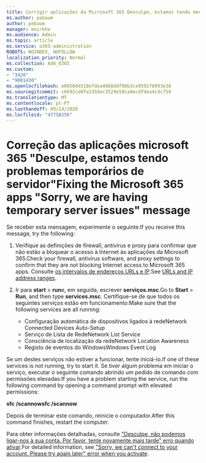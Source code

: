 ```yaml
---
title: Corrigir aplicações da Microsoft 365 Desculpe, estamos tendo mensagem temporária de problemas de servidor
ms.author: pebaum
author: pebaum
manager: mnirkhe
ms.audience: Admin
ms.topic: article
ms.service: o365-administration
ROBOTS: NOINDEX, NOFOLLOW
localization_priority: Normal
ms.collection: Adm_O365
ms.custom:
- "3420"
- "9001430"
ms.openlocfilehash: e00504d318efdea4968ddf98b3ce9591f8993e38
ms.sourcegitcommit: c6692ce0fa1358ec3529e59ca0ecdfdea4cdc759
ms.translationtype: MT
ms.contentlocale: pt-PT
ms.lasthandoff: 09/14/2020
ms.locfileid: "47758256"
---
```

# <a name="fixing-the-microsoft-365-apps-sorry-we-are-having-temporary-server-issues-message"></a><span data-ttu-id="9f672-102">Correção das aplicações microsoft 365 "Desculpe, estamos tendo problemas temporários de servidor"</span><span class="sxs-lookup"><span data-stu-id="9f672-102">Fixing the Microsoft 365 apps "Sorry, we are having temporary server issues" message</span></span>

<span data-ttu-id="9f672-103">Se receber esta mensagem, experimente o seguinte:</span><span class="sxs-lookup"><span data-stu-id="9f672-103">If you receive this message, try the following:</span></span>

1. <span data-ttu-id="9f672-104">Verifique as definições de firewall, antivírus e proxy para confirmar que não estão a bloquear o acesso à Internet às aplicações da Microsoft 365.</span><span class="sxs-lookup"><span data-stu-id="9f672-104">Check your firewall, antivirus software, and proxy settings to confirm that they are not blocking Internet access to Microsoft 365 apps.</span></span> <span data-ttu-id="9f672-105">Consulte [os intervalos de endereços URLs e IP](https://docs.microsoft.com/office365/enterprise/urls-and-ip-address-ranges).</span><span class="sxs-lookup"><span data-stu-id="9f672-105">See [URLs and IP address ranges](https://docs.microsoft.com/office365/enterprise/urls-and-ip-address-ranges).</span></span>

2. <span data-ttu-id="9f672-106">Ir para **start**  >  **run**e, em seguida, escrever **serviços.msc**.</span><span class="sxs-lookup"><span data-stu-id="9f672-106">Go to **Start** > **Run**, and then type **services.msc**.</span></span> <span data-ttu-id="9f672-107">Certifique-se de que todos os seguintes serviços estão em funcionamento:</span><span class="sxs-lookup"><span data-stu-id="9f672-107">Make sure that the following services are all running:</span></span>
    - <span data-ttu-id="9f672-108">Configuração automática de dispositivos ligados à rede</span><span class="sxs-lookup"><span data-stu-id="9f672-108">Network Connected Devices Auto-Setup</span></span>
    - <span data-ttu-id="9f672-109">Serviço de Lista de Rede</span><span class="sxs-lookup"><span data-stu-id="9f672-109">Network List Service</span></span>
    - <span data-ttu-id="9f672-110">Consciência de localização da rede</span><span class="sxs-lookup"><span data-stu-id="9f672-110">Network Location Awareness</span></span>
    - <span data-ttu-id="9f672-111">Registo de eventos do Windows</span><span class="sxs-lookup"><span data-stu-id="9f672-111">Windows Event Log</span></span>

<span data-ttu-id="9f672-112">Se um destes serviços não estiver a funcionar, tente iniciá-lo.</span><span class="sxs-lookup"><span data-stu-id="9f672-112">If one of these services is not running, try to start it.</span></span> <span data-ttu-id="9f672-113">Se tiver algum problema em iniciar o serviço, executar o seguinte comando abrindo um pedido de comando com permissões elevadas:</span><span class="sxs-lookup"><span data-stu-id="9f672-113">If you have a problem starting the service, run the following command by opening a command prompt with elevated permissions:</span></span>

<span data-ttu-id="9f672-114">**sfc /scannow**</span><span class="sxs-lookup"><span data-stu-id="9f672-114">**sfc /scannow**</span></span>

<span data-ttu-id="9f672-115">Depois de terminar este comando, reinicie o computador.</span><span class="sxs-lookup"><span data-stu-id="9f672-115">After this command finishes, restart the computer.</span></span>

<span data-ttu-id="9f672-116">Para obter informações detalhadas, consulte ["Desculpe, não podemos ligar-nos à sua conta. Por favor, tente novamente mais tarde" erro quando ativar](https://docs.microsoft.com/office/troubleshoot/activation-installation/issue-when-activate-office-from-office-365).</span><span class="sxs-lookup"><span data-stu-id="9f672-116">For detailed information, see ["Sorry, we can't connect to your account. Please try again later" error when you activate](https://docs.microsoft.com/office/troubleshoot/activation-installation/issue-when-activate-office-from-office-365).</span></span>